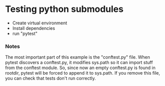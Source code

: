 # Testing python submodules

- Create virtual environment
- Install dependencies
- run "pytest"

### Notes

The most important part of this example is the "conftest.py" file. When pytest discovers a conftest.py, it modifies sys.path so it can import stuff from the conftest module. So, since now an empty conftest.py is found in rootdir, pytest will be forced to append it to sys.path. If you remove this file, you can check that tests don't run correctly.